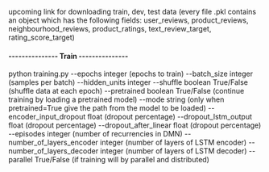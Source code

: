 
upcoming link for downloading train, dev, test data (every file .pkl contains an object which has the following fields: user_reviews, product_reviews, neighbourhood_reviews, product_ratings, text_review_target, rating_score_target)

#### --------------- Train ---------------
python training.py 
--epochs integer (epochs to train)
--batch_size integer (samples per batch)
--hidden_units integer
--shuffle boolean True/False (shuffle data at each epoch)
--pretrained boolean True/False (continue training by loading a pretrained model)
--mode string (only when pretrained=True give the path from the model to be loaded)
--encoder_input_dropout float (dropout percentage)
--dropout_lstm_output float (dropout percentage)
--dropout_after_linear float (dropout percentage)
--episodes integer (number of recurrencies in DMN)
--number_of_layers_encoder integer (number of layers of LSTM encoder)
--number_of_layers_decoder integer (number of layers of LSTM decoder)
--parallel True/False (if training will by parallel and distributed)

